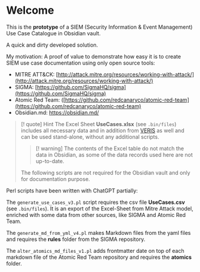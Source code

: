 
# Welcome

This is the **prototype** of a SIEM (Security Information & Event Management) Use Case Catalogue in Obsidian vault. 

A quick and dirty developed solution. 

My motivation: A proof of value to demonstrate how easy it is to create SIEM use case documentation using only open source tools:
- MITRE ATT&CK: [http://attack.mitre.org/resources/working-with-attack/](http://attack.mitre.org/resources/working-with-attack/)
- SIGMA: [https://github.com/SigmaHQ/sigma](https://github.com/SigmaHQ/sigma)
- Atomic Red Team: ([https://github.com/redcanaryco/atomic-red-team](https://github.com/redcanaryco/atomic-red-team)
- Obsidian.md: https://obsidian.md/

>[! quote] Hint
>The Excel Sheet **UseCases.xlsx** (see `.bin/files`) includes all necessary data and in addition from  [VERIS](https://verisframework.org/) as well and can be used stand-alone, without any additional scripts. 
>>[! warning] The contents of the Excel table do not match the data in Obsidian, as some of the data records used here are not up-to-date.
>
>The following scripts are not required for the Obsidian vault and only for documentation purpose.

Perl scripts have been written with ChatGPT partially:

The `generate_use_cases_v3.pl` script requires the csv file **UseCases.csv** (see `.bin/files`). It is an export of the Excel-Sheet from Mitre Attack model, enriched with some data from other sources, like SIGMA and Atomic Red Team. 

The `generate_md_from_yml_v4.pl` makes Markdown files from the yaml files and requires the **rules** folder from the SIGMA repository. 

The `alter_atomics_md_files_v1.pl` adds frontmatter date on top of each markdown file of the Atomic Red Team repository and requires the **atomics** folder.







